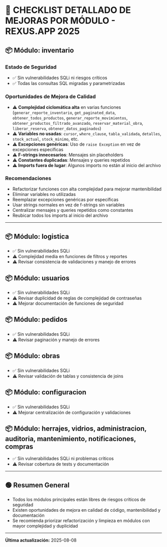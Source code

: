 # 📝 CHECKLIST DETALLADO DE MEJORAS POR MÓDULO - REXUS.APP 2025

## 📦 Módulo: inventario

### Estado de Seguridad
- ✅ Sin vulnerabilidades SQLi ni riesgos críticos
- ✅ Todas las consultas SQL migradas y parametrizadas

### Oportunidades de Mejora de Calidad
- ⚠️ **Complejidad ciclomática alta** en varias funciones (`generar_reporte_inventario`, `get_paginated_data`, `obtener_todos_productos`, `generar_reporte_movimientos`, `obtener_productos_filtrado_avanzado`, `reservar_material_obra`, `liberar_reserva`, `obtener_datos_paginados`)
- ⚠️ **Variables no usadas**: `cursor`, `where_clause`, `tabla_validada`, `detalles`, `stock_actual`, `stock_minimo`, etc.
- ⚠️ **Excepciones genéricas**: Uso de `raise Exception` en vez de excepciones específicas
- ⚠️ **F-strings innecesarios**: Mensajes sin placeholders
- ⚠️ **Constantes duplicadas**: Mensajes y queries repetidos
- ⚠️ **Imports fuera de lugar**: Algunos imports no están al inicio del archivo

### Recomendaciones
- Refactorizar funciones con alta complejidad para mejorar mantenibilidad
- Eliminar variables no utilizadas
- Reemplazar excepciones genéricas por específicas
- Usar strings normales en vez de f-strings sin variables
- Centralizar mensajes y queries repetidos como constantes
- Reubicar todos los imports al inicio del archivo

---

## 📦 Módulo: logistica
- ✅ Sin vulnerabilidades SQLi
- ⚠️ Complejidad media en funciones de filtros y reportes
- ⚠️ Revisar consistencia de validaciones y manejo de errores

## 📦 Módulo: usuarios
- ✅ Sin vulnerabilidades SQLi
- ⚠️ Revisar duplicidad de reglas de complejidad de contraseñas
- ⚠️ Mejorar documentación de funciones de seguridad

## 📦 Módulo: pedidos
- ✅ Sin vulnerabilidades SQLi
- ⚠️ Revisar paginación y manejo de errores

## 📦 Módulo: obras
- ✅ Sin vulnerabilidades SQLi
- ⚠️ Revisar validación de tablas y consistencia de joins

## 📦 Módulo: configuracion
- ✅ Sin vulnerabilidades SQLi
- ⚠️ Mejorar centralización de configuración y validaciones

## 📦 Módulo: herrajes, vidrios, administracion, auditoria, mantenimiento, notificaciones, compras
- ✅ Sin vulnerabilidades SQLi ni problemas críticos
- ⚠️ Revisar cobertura de tests y documentación

---

## 🟢 Resumen General
- Todos los módulos principales están libres de riesgos críticos de seguridad
- Existen oportunidades de mejora en calidad de código, mantenibilidad y documentación
- Se recomienda priorizar refactorización y limpieza en módulos con mayor complejidad y duplicidad

---

**Última actualización:** 2025-08-08
